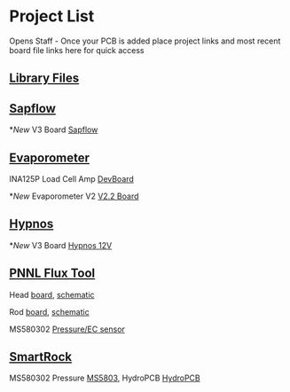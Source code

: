 # Project List
Opens Staff - Once your PCB is added place project links and most recent board file links here for quick access 

## [Library Files](https://github.com/OPEnSLab-OSU/PCB/tree/master/OPEnS_Library)

<!-- Copy an existing entry and add your project links directly below this comment -->
## [Sapflow](https://github.com/OPEnSLab-OSU/OPEnS-Lab-Home/wiki/Sap-Flow-Meter)

**New* V3 Board [Sapflow](https://github.com/OPEnSLab-OSU/PCB/tree/master/Sapflow)

## [Evaporometer](https://github.com/OPEnSLab-OSU/OPEnS-Lab-Home/wiki/Evaporometer)

INA125P Load Cell Amp [DevBoard](https://github.com/OPEnSLab-OSU/PCB/tree/master/Evaporometer_Lite/INA125P)

**New* Evaporometer V2 [V2.2 Board](https://github.com/OPEnSLab-OSU/PCB/tree/master/Evaporometer_Lite)

## [Hypnos](https://github.com/OPEnSLab-OSU/OPEnS-Hypnos)

**New* V3 Board [Hypnos 12V](https://github.com/OPEnSLab-OSU/PCB/tree/master/Hypnos)

## [PNNL Flux Tool](https://github.com/OPEnSLab-OSU/PNNLFluxV1)

Head [board](https://github.com/OPEnSLab-OSU/PCB/blob/master/PNNLFlux/Head-Board/head-board.brd),
[schematic](https://github.com/OPEnSLab-OSU/PCB/blob/master/PNNLFlux/Head-Board/head-board.sch)

Rod [board](https://github.com/OPEnSLab-OSU/PCB/blob/master/PNNLFlux/Rod-Board/rod-board.brd),
[schematic](https://github.com/OPEnSLab-OSU/PCB/blob/master/PNNLFlux/Rod-Board/rod-board.sch)

MS580302 [Pressure/EC sensor](https://github.com/OPEnSLab-OSU/PCB/tree/master/PNNLFlux/MS5803-02BA)

## [SmartRock](https://github.com/OPEnSLab-OSU/SmartRock)

MS580302 Pressure [MS5803](https://github.com/OPEnSLab-OSU/PCB/tree/master/SmartRock/MS5803), 
HydroPCB [HydroPCB](https://github.com/OPEnSLab-OSU/PCB/tree/master/SmartRock/HydroPCB)
